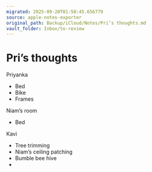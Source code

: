 ```yaml
---
migrated: 2025-09-20T01:50:45.656779
source: apple-notes-exporter
original_path: Backup/iCloud/Notes/Pri’s thoughts.md
vault_folder: Inbox/to-review
---
```

# Pri’s thoughts

Priyanka
* Bed
* Bike
* Frames 

Niam’s room 
* Bed

Kavi
* Tree trimming
* Niam’s ceiling patching 
* Bumble bee hive
* 

